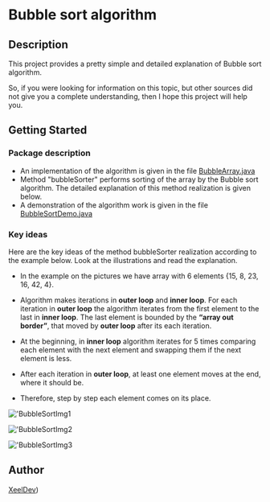 
# Bubble sort algorithm

## Description
This project provides a pretty simple and detailed explanation of Bubble sort algorithm. 

So, if you were looking for information on this topic, but other sources did not give you a complete understanding, then I hope this project will help you.

## Getting Started

### Package description

* An implementation of the algorithm is given in the file [BubbleArray.java](https://github.com/AlexCodePlace/bubble-sort-algorithm/blob/master/src/bubblesort/BubbleArray.java) 
* Мethod "bubbleSorter" performs sorting of the array by the Bubble sort algorithm. The detailed explanation of this method realization is given below. 
* A demonstration of the algorithm work is given in the file [BubbleSortDemo.java](https://github.com/AlexCodePlace/bubble-sort-algorithm/blob/master/src/bubblesort/BubbleSortDemo.java)

### Key ideas
Here are the key ideas of the method bubbleSorter realization according to the example below. Look at the illustrations and read the explanation.

* In the example on the pictures we have array with 6 elements {15, 8, 23, 16, 42, 4}.

* Algorithm makes iterations in **outer loop** and **inner loop**. For each iteration in **outer loop** the algorithm iterates from the first element to the last in **inner loop**. The last element is bounded by the **__“__array out border__”__**,  that moved by **outer loop** after its each iteration. 

* At the beginning, in **inner loop** algorithm iterates for 5 times comparing each element with the next element and swapping them if the next element is less.

* After each iteration in **outer loop**, at least one element moves at the end, where it should be.

* Therefore, step by step each element comes on its place.

!['BubbleSortImg1](https://user-images.githubusercontent.com/81437286/138553286-54fc415d-97eb-41ee-89e1-aabf6494acaa.PNG)

!['BubbleSortImg2](https://user-images.githubusercontent.com/81437286/138553138-18a12427-0f34-4041-a0c7-1c97407767a6.PNG)

!['BubbleSortImg3](https://user-images.githubusercontent.com/81437286/138553181-f3b34ff8-0182-4562-9e4b-6bc1d56a39b3.PNG)

## Author

[XeelDev](https://github.com/XeelDev))
